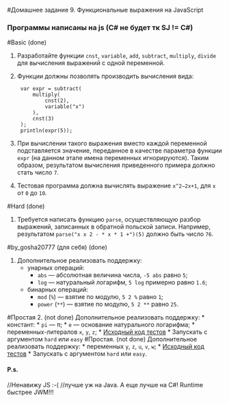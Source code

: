 #Домашнее задание 9. Функциональные выражения на JavaScript
### Программы написаны на js (C# не будет тк SJ != C#)
#Basic (done)
1. Разработайте функции `cnst`, `variable`, `add`, `subtract`, `multiply`, `divide` для вычисления выражений с одной переменной.
2. Функции должны позволять производить вычисления вида:
        
        var expr = subtract(
            multiply(
                cnst(2),
                variable("x")
            ),
            cnst(3)
        );
        println(expr(5));
                        
3. При вычислении такого выражения вместо каждой переменной подставляется значение, переданное в качестве параметра функции `expr` (на данном этапе имена переменных игнорируются). Таким образом, результатом вычисления приведенного примера должно стать число `7`.
4. Тестовая программа должна вычислять выражение `x^2−2x+1`, для `x` от `0` до `10`.

#Hard (done)
1. Требуется написать функцию `parse`, осуществляющую разбор выражений, записанных в обратной польской записи. Например, результатом
`parse("x x 2 - * x * 1 +")(5)` должно быть число `76`.

#by_gosha20777 (для себя) (done)
1. Дополнительное реализовать поддержку:
	* унарных операций:
		* `abs` — абсолютная величина числа, `-5 abs` равно `5`;
		* `log` — натуральный логарифм, `5 log` примерно равно `1.6`;
	* бинарных операций:
		* `mod` (`%`) — взятие по модулю, `5 2 %` равно `1`;
		* `power` (`**`) — взятие по модулю, `5 2 **` равно `25`.

#Простая 2. (not done) 
 Дополнительное реализовать поддержку:
    * констант:
        * `pi` — π;
        * `e` — основание натурального логарифма;
    * переменных-литералов `x`, `y`, `z`;
    * [Исходный код тестов](javascript/test/FunctionalPieTest.java)
        * Запускать c аргументом `hard` или `easy`
#Простая. (not done) 
 Дополнительное реализовать поддержку:
    * переменных `y`, `z`, `u`, `v`, `w`;
    * [Исходный код тестов](javascript/test/FunctionalVariablesTest.java)
        * Запускать c аргументом `hard` или `easy`.

#### P.s.		

//Ненавижу JS :-(
//лучше уж на Java. А еще лучше на С#! Runtime быстрее JWM!!!